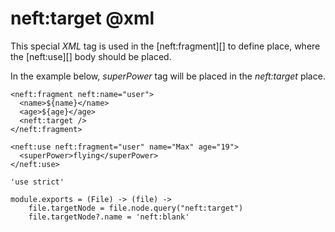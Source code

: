 neft:target @xml
===========

This special *XML* tag is used in the [neft:fragment][] to define place,
where the [neft:use][] body should be placed.

In the example below, *superPower* tag will be placed in the *neft:target* place.

```
<neft:fragment neft:name="user">
  <name>${name}</name>
  <age>${age}</age>
  <neft:target />
</neft:fragment>

<neft:use neft:fragment="user" name="Max" age="19">
  <superPower>flying</superPower>
</neft:use>
```

	'use strict'

	module.exports = (File) -> (file) ->
		file.targetNode = file.node.query("neft:target")
		file.targetNode?.name = 'neft:blank'

